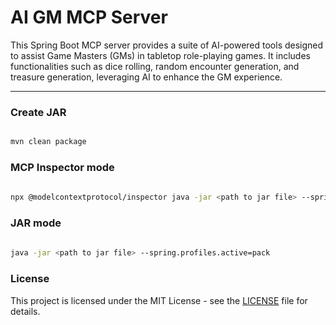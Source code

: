 # AI GM MCP Server

This Spring Boot MCP server provides a suite of AI-powered tools designed to assist Game Masters (GMs) in tabletop role-playing games. It includes functionalities such as dice rolling, random encounter generation, and treasure generation, leveraging AI to enhance the GM experience.
___

### Create JAR
```bash

mvn clean package
```

### MCP Inspector mode
```bash
   
npx @modelcontextprotocol/inspector java -jar <path to jar file> --spring.profiles.active=pack
```

### JAR mode
```bash
   
java -jar <path to jar file> --spring.profiles.active=pack
```

### License
This project is licensed under the MIT License - see the [LICENSE](LICENSE) file for details.